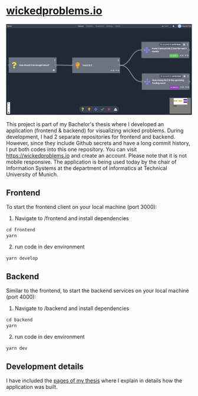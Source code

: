 # [wickedproblems.io](wickedproblems.io)

<p align="center"><img width="700" src="./docs/canvas.png"></p>

This project is part of my Bachelor's thesis where I developed an application (frontend & backend) for visualizing wicked problems. During development, I had 2 separate repositories for frontend and backend. However, since they include Github secrets and have a long commit history, I put both codes into this one repository. You can visit <https://wickedproblems.io> and create an account. Please note that it is not mobile responsive. The application is being used today by the chair of Information Systems at the department of informatics at Technical University of Munich.

## Frontend

To start the frontend client on your local machine (port 3000):

1. Navigate to /frontend and install dependencies
```shell
cd frontend
yarn
```
2. run code in dev environment
```shell
yarn develop
```
## Backend

Similar to the frontend, to start the backend services on your local machine (port 4000):

1. Navigate to /backend and install dependencies
```shell
cd backend
yarn
```
2. run code in dev environment
```shell
yarn dev
```

## Development details

I have included the [pages of my thesis](https://github.com/MunzerDw/wicked-problems/blob/main/docs/development_details.pdf) where I explain in details how the application was built.
